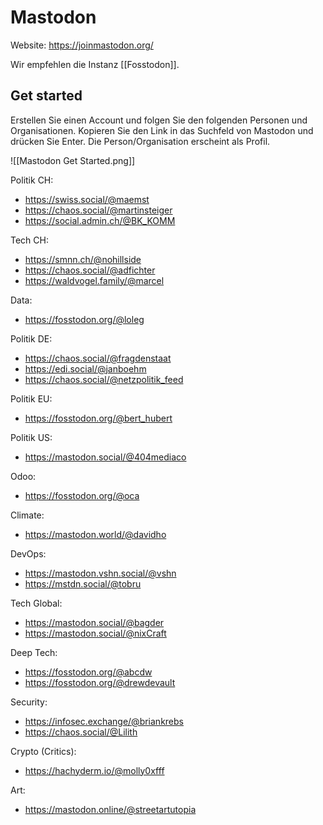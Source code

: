 # Mastodon

Website: <https://joinmastodon.org/>

Wir empfehlen die Instanz [[Fosstodon]].

## Get started

Erstellen Sie einen Account und folgen Sie den folgenden Personen und Organisationen. Kopieren Sie den Link in das Suchfeld von Mastodon und drücken Sie Enter. Die Person/Organisation erscheint als Profil.

![[Mastodon Get Started.png]]

Politik CH:

* <https://swiss.social/@maemst>
* <https://chaos.social/@martinsteiger>
* <https://social.admin.ch/@BK_KOMM>

Tech CH:

* <https://smnn.ch/@nohillside>
* <https://chaos.social/@adfichter>
* <https://waldvogel.family/@marcel>

Data:

* <https://fosstodon.org/@loleg>

Politik DE:

* <https://chaos.social/@fragdenstaat>
* <https://edi.social/@janboehm>
* <https://chaos.social/@netzpolitik_feed>

Politik EU:

* <https://fosstodon.org/@bert_hubert>

Politik US:

* <https://mastodon.social/@404mediaco>

Odoo:

* <https://fosstodon.org/@oca>

Climate:

* <https://mastodon.world/@davidho>

DevOps:

* <https://mastodon.vshn.social/@vshn>
* <https://mstdn.social/@tobru>

Tech Global:

* <https://mastodon.social/@bagder>
* <https://mastodon.social/@nixCraft>

Deep Tech:

* <https://fosstodon.org/@abcdw>
* <https://fosstodon.org/@drewdevault>

Security:

* <https://infosec.exchange/@briankrebs>
* <https://chaos.social/@Lilith>

Crypto (Critics):

* <https://hachyderm.io/@molly0xfff>

Art:

* <https://mastodon.online/@streetartutopia>
